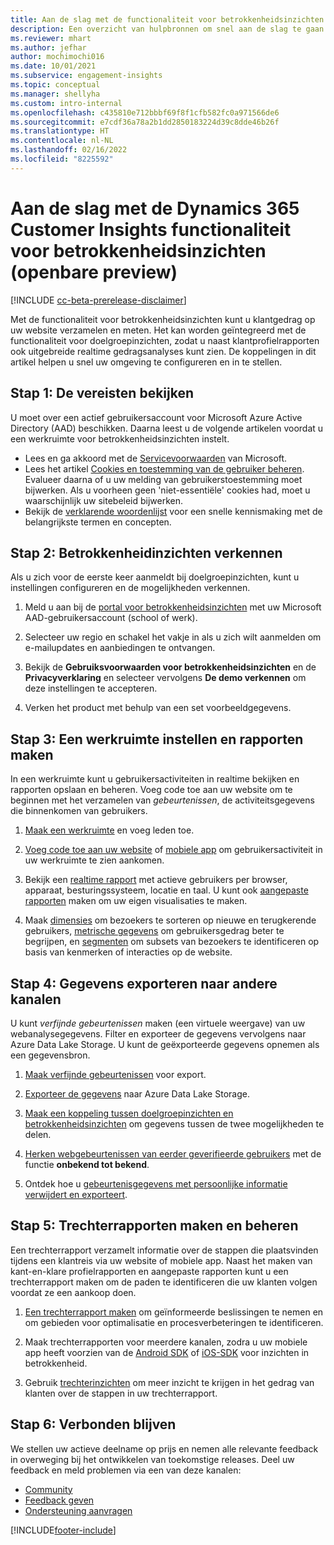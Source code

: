 ```yaml
---
title: Aan de slag met de functionaliteit voor betrokkenheidsinzichten
description: Een overzicht van hulpbronnen om snel aan de slag te gaan.
ms.reviewer: mhart
ms.author: jefhar
author: mochimochi016
ms.date: 10/01/2021
ms.subservice: engagement-insights
ms.topic: conceptual
ms.manager: shellyha
ms.custom: intro-internal
ms.openlocfilehash: c435810e712bbbf69f8f1cfb582fc0a971566de6
ms.sourcegitcommit: e7cdf36a78a2b1dd2850183224d39c8dde46b26f
ms.translationtype: HT
ms.contentlocale: nl-NL
ms.lasthandoff: 02/16/2022
ms.locfileid: "8225592"
---
```

# <a name="get-started-with-dynamics-365-customer-insights-engagement-insights-capability-public-preview"></a>Aan de slag met de Dynamics 365 Customer Insights functionaliteit voor betrokkenheidsinzichten (openbare preview)

[!INCLUDE [cc-beta-prerelease-disclaimer](includes/cc-beta-prerelease-disclaimer.md)]

Met de functionaliteit voor betrokkenheidsinzichten kunt u klantgedrag op uw website verzamelen en meten. Het kan worden geïntegreerd met de functionaliteit voor doelgroepinzichten, zodat u naast klantprofielrapporten ook uitgebreide realtime gedragsanalyses kunt zien. De koppelingen in dit artikel helpen u snel uw omgeving te configureren en in te stellen.

## <a name="step-1-review-prerequisites"></a>Stap 1: De vereisten bekijken

U moet over een actief gebruikersaccount voor Microsoft Azure Active Directory (AAD) beschikken. Daarna leest u de volgende artikelen voordat u een werkruimte voor betrokkenheidsinzichten instelt.

- Lees en ga akkoord met de [Servicevoorwaarden](terms-of-service.md) van Microsoft.  
- Lees het artikel [Cookies en toestemming van de gebruiker beheren](user-consent-storage.md). Evalueer daarna of u uw melding van gebruikerstoestemming moet bijwerken. Als u voorheen geen 'niet-essentiële' cookies had, moet u waarschijnlijk uw sitebeleid bijwerken.
- Bekijk de [verklarende woordenlijst](glossary.md) voor een snelle kennismaking met de belangrijkste termen en concepten.

## <a name="step-2-explore-engagement-insights"></a>Stap 2: Betrokkenheidinzichten verkennen

Als u zich voor de eerste keer aanmeldt bij doelgroepinzichten, kunt u instellingen configureren en de mogelijkheden verkennen.

1. Meld u aan bij de [portal voor betrokkenheidsinzichten](https://home.ci.ai.dynamics.com/app/engagement-insights) met uw Microsoft AAD-gebruikersaccount (school of werk).

1. Selecteer uw regio en schakel het vakje in als u zich wilt aanmelden om e-mailupdates en aanbiedingen te ontvangen.

1. Bekijk de **Gebruiksvoorwaarden voor betrokkenheidsinzichten** en de **Privacyverklaring** en selecteer vervolgens **De demo verkennen** om deze instellingen te accepteren.

1. Verken het product met behulp van een set voorbeeldgegevens.

##  <a name="step-3-set-up-a-workspace-and-create-reports"></a>Stap 3: Een werkruimte instellen en rapporten maken

In een werkruimte kunt u gebruikersactiviteiten in realtime bekijken en rapporten opslaan en beheren. Voeg code toe aan uw website om te beginnen met het verzamelen van *gebeurtenissen*, de activiteitsgegevens die binnenkomen van gebruikers.

1. [Maak een werkruimte](create-workspace.md) en voeg leden toe.

1. [Voeg code toe aan uw website](instrument-website.md) of [mobiele app](developer-resources.md#capture-events-from-mobile-apps) om gebruikersactiviteit in uw werkruimte te zien aankomen.

1. Bekijk een [realtime rapport](view-reports.md) met actieve gebruikers per browser, apparaat, besturingssysteem, locatie en taal. U kunt ook [aangepaste rapporten](custom-reports.md) maken om uw eigen visualisaties te maken.

1. Maak [dimensies](dimensions.md) om bezoekers te sorteren op nieuwe en terugkerende gebruikers, [metrische gegevens](metrics.md) om gebruikersgedrag beter te begrijpen, en [segmenten](segments.md) om subsets van bezoekers te identificeren op basis van kenmerken of interacties op de website.
    
## <a name="step-4-export-data-to-other-channels"></a>Stap 4: Gegevens exporteren naar andere kanalen

U kunt *verfijnde gebeurtenissen* maken (een virtuele weergave) van uw webanalysegegevens. Filter en exporteer de gegevens vervolgens naar Azure Data Lake Storage. U kunt de geëxporteerde gegevens opnemen als een gegevensbron.

1. [Maak verfijnde gebeurtenissen](refined-events.md) voor export.

1. [Exporteer de gegevens](export-events.md) naar Azure Data Lake Storage.

1. [Maak een koppeling tussen doelgroepinzichten en betrokkenheidsinzichten](integrate-audience-insights-engagement-insights.md) om gegevens tussen de twee mogelijkheden te delen.

1. [Herken webgebeurtenissen van eerder geverifieerde gebruikers](unknown-to-known.md) met de functie **onbekend tot bekend**.

1. Ontdek hoe u [gebeurtenisgegevens met persoonlijke informatie verwijdert en exporteert](delete-export-personal-data.md).

## <a name="step-5-create-and-manage-funnel-reports"></a>Stap 5: Trechterrapporten maken en beheren

Een trechterrapport verzamelt informatie over de stappen die plaatsvinden tijdens een klantreis via uw website of mobiele app. Naast het maken van kant-en-klare profielrapporten en aangepaste rapporten kunt u een trechterrapport maken om de paden te identificeren die uw klanten volgen voordat ze een aankoop doen. 

1. [Een trechterrapport maken](funnel-reports.md) om geïnformeerde beslissingen te nemen en om gebieden voor optimalisatie en procesverbeteringen te identificeren.

1. Maak trechterrapporten voor meerdere kanalen, zodra u uw mobiele app heeft voorzien van de [Android SDK](get-started-android.md) of [iOS-SDK](get-started-ios.md) voor inzichten in betrokkenheid.

1. Gebruik [trechterinzichten](funnel-reports.md#funnel-insights) om meer inzicht te krijgen in het gedrag van klanten over de stappen in uw trechterrapport.
 
## <a name="step-6-stay-connected"></a>Stap 6: Verbonden blijven

We stellen uw actieve deelname op prijs en nemen alle relevante feedback in overweging bij het ontwikkelen van toekomstige releases. Deel uw feedback en meld problemen via een van deze kanalen:
- [Community](https://go.microsoft.com/fwlink/?linkid=2141648)
- [Feedback geven](https://go.microsoft.com/fwlink/?linkid=2143222)
- [Ondersteuning aanvragen](https://go.microsoft.com/fwlink/?linkid=2145734) 


[!INCLUDE[footer-include](../includes/footer-banner.md)]

